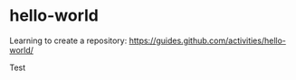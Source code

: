 # hello-world
Learning to create a repository: https://guides.github.com/activities/hello-world/

Test
